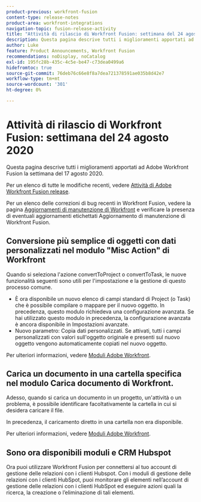 ```yaml
---
product-previous: workfront-fusion
content-type: release-notes
product-area: workfront-integrations
navigation-topic: fusion-release-activity
title: "Attività di rilascio di Workfront Fusion: settimana del 24 agosto 2020"
description: Questa pagina descrive tutti i miglioramenti apportati ad Adobe Workfront Fusion la settimana del 17 agosto 2020.
author: Luke
feature: Product Announcements, Workfront Fusion
recommendations: noDisplay, noCatalog
exl-id: 195fc28b-435c-4c5e-be47-c73dea0499a6
hidefromtoc: true
source-git-commit: 76deb76c66e8f8a7dea721378591ae035b8d42e7
workflow-type: tm+mt
source-wordcount: '301'
ht-degree: 0%

---
```


# Attività di rilascio di Workfront Fusion: settimana del 24 agosto 2020

Questa pagina descrive tutti i miglioramenti apportati ad Adobe Workfront Fusion la settimana del 17 agosto 2020.

Per un elenco di tutte le modifiche recenti, vedere [Attività di Adobe Workfront Fusion release](../../../../../product-announcements/product-releases/fusion-release-activity/fusion-release-activity.md).

Per un elenco delle correzioni di bug recenti in Workfront Fusion, vedere la pagina [Aggiornamenti di manutenzione di Workfront](https://experienceleague.adobe.com/docs/workfront-known-issues/releases/current-updates.html) e verificare la presenza di eventuali aggiornamenti etichettati Aggiornamento di manutenzione di Workfront Fusion.

## Conversione più semplice di oggetti con dati personalizzati nel modulo &quot;Misc Action&quot; di Workfront

Quando si seleziona l&#39;azione convertToProject o convertToTask, le nuove funzionalità seguenti sono utili per l&#39;impostazione e la gestione di questo processo comune.

* È ora disponibile un nuovo elenco di campi standard di Project (o Task) che è possibile compilare o mappare per il nuovo oggetto. In precedenza, questo modulo richiedeva una configurazione avanzata. Se hai utilizzato questo modulo in precedenza, la configurazione avanzata è ancora disponibile in Impostazioni avanzate.
* Nuovo parametro: Copia dati personalizzati. Se attivati, tutti i campi personalizzati con valori sull&#39;oggetto originale e presenti sul nuovo oggetto vengono automaticamente copiati nel nuovo oggetto.

Per ulteriori informazioni, vedere [Moduli Adobe Workfront](../../../../../workfront-fusion/apps-and-their-modules/workfront-modules.md).

## Carica un documento in una cartella specifica nel modulo Carica documento di Workfront.

Adesso, quando si carica un documento in un progetto, un&#39;attività o un problema, è possibile identificare facoltativamente la cartella in cui si desidera caricare il file.

In precedenza, il caricamento diretto in una cartella non era disponibile.

Per ulteriori informazioni, vedere [Moduli Adobe Workfront](../../../../../workfront-fusion/apps-and-their-modules/workfront-modules.md).

## Sono ora disponibili moduli e CRM Hubspot

Ora puoi utilizzare Workfront Fusion per connettersi al tuo account di gestione delle relazioni con i clienti Hubspot. Con i moduli di gestione delle relazioni con i clienti HubSpot, puoi monitorare gli elementi nell’account di gestione delle relazioni con i clienti HubSpot ed eseguire azioni quali la ricerca, la creazione o l’eliminazione di tali elementi.
